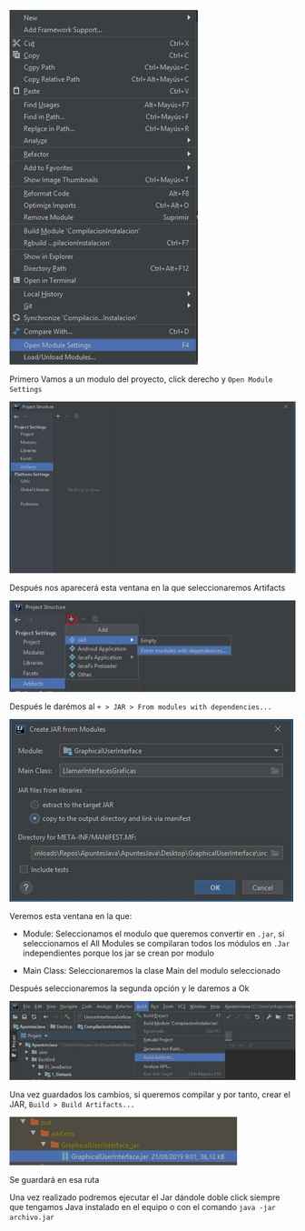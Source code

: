 ![1-moduleSetting](Capturas/1-moduleSetting.JPG)

Primero Vamos a un modulo del proyecto, click derecho y `Open Module Settings`

![1-moduleSetting](Capturas/2-goToArtifacts.JPG)

Después nos aparecerá esta ventana en la que seleccionaremos Artifacts

![1-moduleSetting](Capturas/3-selectTipoDeCompilacion.JPG)

Después le darémos al `+ > JAR > From modules with dependencies...`

![1-moduleSetting](Capturas/4-ConfigurarCreacionDelJar.JPG)

Veremos esta ventana en la que:

- Module: Seleccionamos el modulo que queremos convertir en ``.jar``, si seleccionamos el All Modules se compilaran todos los módulos en `.Jar` independientes porque los jar se crean por modulo

- Main Class: Seleccionaremos la clase Main del modulo seleccionado

Después seleccionaremos la segunda opción y le daremos a Ok

![1-moduleSetting](Capturas/5-buildArtifacts.JPG)

Una vez guardados los cambios, si queremos compilar y por tanto, crear el JAR, `Build > Build Artifacts...`

![1-moduleSetting](Capturas/6-UbicacionCreacionJar.JPG)

Se guardará en esa ruta


Una vez realizado podremos ejecutar el Jar dándole doble click siempre que tengamos Java instalado en el equipo o con el comando ``java -jar archivo.jar``